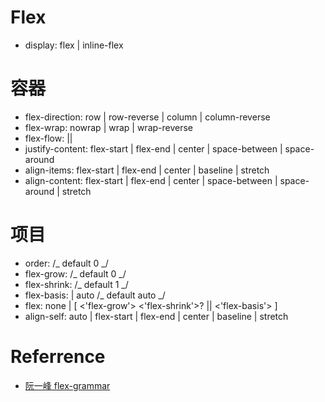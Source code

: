 # Flex

-   display: flex | inline-flex

# 容器

-   flex-direction: row | row-reverse | column | column-reverse
-   flex-wrap: nowrap | wrap | wrap-reverse
-   flex-flow: <flex-direction> || <flex-wrap>
-   justify-content: flex-start | flex-end | center | space-between | space-around
-   align-items: flex-start | flex-end | center | baseline | stretch
-   align-content: flex-start | flex-end | center | space-between | space-around | stretch

# 项目

-   order: <integer> /_ default 0 _/
-   flex-grow: <number> /_ default 0 _/
-   flex-shrink: <number> /_ default 1 _/
-   flex-basis: <length> | auto /_ default auto _/
-   flex: none | [ <'flex-grow'> <'flex-shrink'>? || <'flex-basis'> ]
-   align-self: auto | flex-start | flex-end | center | baseline | stretch

# Referrence

-   [阮一峰 flex-grammar](http://www.ruanyifeng.com/blog/2015/07/flex-grammar.html)
